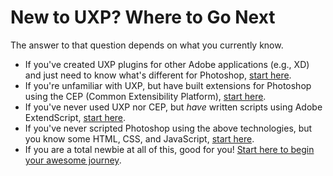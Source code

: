 # New to UXP? Where to Go Next
The answer to that question depends on what you currently know.
- If you've created UXP plugins for other Adobe applications (e.g., XD) and just need to know what's different for Photoshop, [start here](uxp-for-xd-devs.md).
- If you're unfamiliar with UXP, but have built extensions for Photoshop using the CEP (Common Extensibility Platform), [start here](uxp-for-cep-devs.md).
- If you've never used UXP nor CEP, but _have_ written scripts using Adobe ExtendScript, [start here](uxp-for-extendscript-devs.md).
- If you've never scripted Photoshop using the above technologies, but you know some HTML, CSS, and JavaScript, [start here](uxp-for-web-devs.md).
- If you are a total newbie at all of this, good for you! [Start here to begin your awesome journey](uxp-for-newbies.md).
